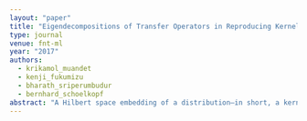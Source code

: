 ```yaml
---
layout: "paper"
title: "Eigendecompositions of Transfer Operators in Reproducing Kernel Hilbert Spaces"
type: journal
venue: fnt-ml
year: "2017"
authors:
  - krikamol_muandet
  - kenji_fukumizu
  - bharath_sriperumbudur
  - bernhard_schoelkopf
abstract: "A Hilbert space embedding of a distribution—in short, a kernel mean embedding—has recently emerged as a powerful tool for machine learning and statistical inference. The basic idea behind this framework is to map distributions into a reproducing kernel Hilbert space (RKHS) in which the whole arsenal of kernel methods can be extended to probability measures. It can be viewed as a generalization of the original “feature map” common to support vector machines (SVMs) and other kernel methods. In addition to the classical applications of kernel methods, the kernel mean embedding has found novel applications in fields ranging from probabilistic modeling to statistical inference, causal discovery, and deep learning. This survey aims to give a comprehensive review of existing work and recent advances in this research area, and to discuss challenging issues and open problems that could potentially lead to new research directions. The survey begins with a brief introduction to the RKHS and positive definite kernels which forms the backbone of this survey, followed by a thorough discussion of the Hilbert space embedding of marginal distributions, theoretical guarantees, and a review of its applications. The embedding of distributions enables us to apply RKHS methods to probability measures which prompts a wide range of applications such as kernel two-sample testing, independent testing, and learning on distributional data. Next, we discuss the Hilbert space embedding for conditional distributions, give theoretical insights, and review some applications. The conditional mean embedding enables us to perform sum, product, and Bayes’ rules—which are ubiquitous in graphical model, probabilistic inference, and reinforcement learning— in a non-parametric way using this new representation of distributions. We then discuss relationships between this framework and other related areas. Lastly, we give some suggestions on future research directions."
---
```

